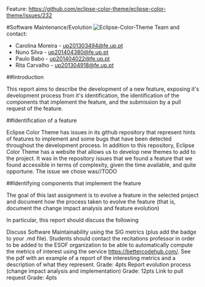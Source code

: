 Feature: https://github.com/eclipse-color-theme/eclipse-color-theme/issues/232

#Software Maintenance/Evolution
![Eclipse-Color-Theme](http://p2.pdt-extensions.org/images/colorthemes/screenshot.png)
Team and contact:
* Carolina Moreira - up201303494@fe.up.pt
* Nuno Silva - up201404380@fe.up.pt
* Paulo Babo - up201404022@fe.up.pt
* Rita Carvalho - up201304918@fe.up.pt

##Introduction

This report aims to describe the development of a new feature, exposing it's development process from it's identification, the identification of the components that implement the feature, and the submission by a pull request of the feature.

##Identification of a feature

Eclipse Color Theme has issues in its github repository that represent hints of features to implement and some bugs that have been detected throughout the development process. In addition to this repository, Eclipse Color Theme has a website that allows us to develop new themes to add to the project. It was in the repository issues that we found a feature that we found accessible in terms of complexity, given the time available, and quite opportune.
The issue we chose was//TODO

##Identifying components that implement the feature




The goal of this last assignment is to evolve a feature in the selected project and document how the process taken to evolve the feature (that is, document the change impact analysis and feature evolution)

In particular, this report should discuss the following

Discuss Software Maintainability using the SIG metrics (plus add the badge to your .md file). Students should contact the recitations professor in order to be added to the ESOF organization to be able to automatically compute the metrics of interest using the service https://bettercodehub.com/. See the pdf with an example of a report of the interesting metrics and a description of what they represent. 
Grade: 4pts
Report evolution process (change impact analysis and implementation)
Grade: 12pts
Link to pull request
Grade: 4pts
